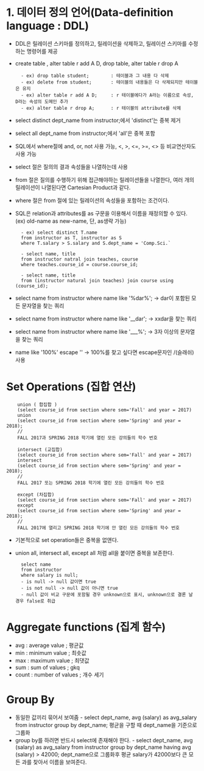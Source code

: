 # 1. 데이터 정의 언어(Data-definition language : DDL)
- DDL은 릴레이션 스키마를 정의하고, 릴레이션을 삭제하고, 릴레이션 스키마를 수정하는 명령어를 제공
- create table , alter table r add A D, drop table, alter table r drop A

        - ex) drop table student;        : 테이블과 그 내용 다 삭제
        - ex) delete from student;       : 테이블의 내용들은 다 삭제되지만 테이블은 유지
        - ex) alter table r add A D;     : r 테이블에다가 A라는 이름으로 속성, D라는 속성의 도메인 추가
        - ex) alter table r drop A;      : r 테이블의 attribute를 삭제


  
- select distinct dept_name from instructor;에서 'distinct'는 중복 제거

- select all dept_name from instructor;에서 'all'은 중복 포함

- SQL에서 where절에 and, or, not 사용 가능, <, >, <=, >=, <> 등 비교연산자도 사용 가능


  
- select 절은 질의의 결과 속성들을 나열하는데 사용
- from 절은 질의를 수행하기 위해 접근해야하는 릴레이션들을 나열한다, 여러 개의 릴레이션이 나열된다면 Cartesian Product과 같다.
- where 절은 from 절에 있는 릴레이션의 속성들을 포함하는 조건이다.



  
- SQL은 relation과 attributes를 as 구문을 이용해서 이름을 재정의할 수 있다. (ex) old-name as new-name, 단, as생략 가능)

        - ex) select distinct T.name
        from instructor as T, instructor as S
        where T.salary > S.salary and S.dept_name = 'Comp.Sci.`

        - select name, title
        from instructor natral join teaches, course
        where teaches.course_id = course.course_id;

        - select name, title
        from (instructor natural join teaches) join course using (course_id);


  
- select name
from instructor
where name like '%dar%'; -> dar이 포함된 모든 문자열을 찾는 쿼리

- select name
from instructor
where name like '__dar'; -> xxdar을 찾는 쿼리

- select name
from instructor
where name like '___%'; -> 3자 이상의 문자열을 찾는 쿼리

- name like '100\%' escape '\' -> 100%를 찾고 싶다면 escape문자인 /(슬래쉬) 사용



  
# Set Operations (집합 연산)
        union ( 합집합 )
        (select course_id from section where sem='Fall' and year = 2017)
        union
        (select course_id from section where sem='Spring' and year = 2018);
        //
        FALL 2017과 SPRING 2018 학기에 열린 모든 강의들의 학수 번호

        intersect (교집합)
        (select course_id from section where sem='Fall' and year = 2017)
        intersect
        (select course_id from section where sem='Spring' and year = 2018);
        //
        FALL 2017 또는 SPRING 2018 학기에 열린 모든 강의들의 학수 번호

        except (차집합)
        (select course_id from section where sem='Fall' and year = 2017)
        except
        (select course_id from section where sem='Spring' and year = 2018);
        //
        FALL 2017에 열리고 SPRING 2018 학기에 안 열린 모든 강의들의 학수 번호

- 기본적으로 set operation들은 중복을 없앤다.
- union all, intersect all, except all 처럼 all을 붙이면 중복을 보존한다.

        select name
        from instructor
        where salary is null;
        - is null -> null 값이면 true
        - is not null -> null 값이 아니면 true
        - null 값이 비교 구문에 포함될 경우 unknown으로 표시, unknown으로 결론 날 경우 false로 취급

# Aggregate functions (집계 함수)
- avg : average value ; 평균값
- min : minimum value ; 최솟값
- max : maximum value ; 최댓값
- sum : sum of values ; gkq
- count : number of values ; 개수 세기

# Group By
- 동일한 값끼리 묶어서 보여줌
        - select dept_name, avg (salary) as avg_salary
        from instructor
        group by dept_name;
        평균을 구할 때 dept_name을 기준으로 그룹화
- group by를 하려면 반드시 select에 존재해야 한다.
        - select dept_name, avg (salary) as avg_salary
        from instructor
        group by dept_name
        having avg (salary) > 42000;
        dept_name으로 그룹화후 평균 salary가 42000보다 큰 모든 과를 찾아서 이름을 보여준다.